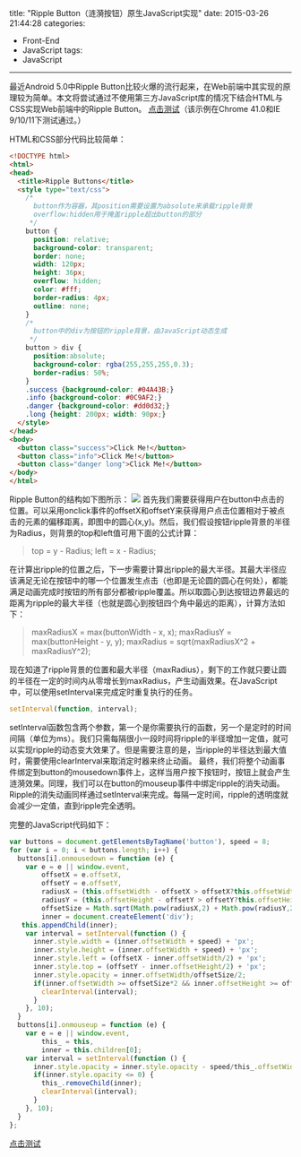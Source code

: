 title: "Ripple Button（涟漪按钮）原生JavaScript实现"
date: 2015-03-26 21:44:28
categories:
- Front-End
- JavaScript
tags:
- JavaScript
---

最近Android 5.0中Ripple Button比较火爆的流行起来，在Web前端中其实现的原理较为简单。本文将尝试通过不使用第三方JavaScript库的情况下结合HTML与CSS实现Web前端中的Ripple Button。
[点击测试](/demo/ripple-buttons.html)（该示例在Chrome 41.0和IE 9/10/11下测试通过。）

<!--more-->

HTML和CSS部分代码比较简单：
```html
<!DOCTYPE html>
<html>
<head>
  <title>Ripple Buttons</title>
  <style type="text/css">
    /*
      button作为容器，其position需要设置为absolute来承载ripple背景
      overflow:hidden用于掩盖ripple超出button的部分
     */
    button {
      position: relative;
      background-color: transparent;
      border: none;
      width: 120px;
      height: 36px;
      overflow: hidden;
      color: #fff;
      border-radius: 4px;
      outline: none;
    }
    /*
      button中的div为按钮的ripple背景，由JavaScript动态生成
     */
    button > div {
      position:absolute;
      background-color: rgba(255,255,255,0.3);
      border-radius: 50%;
    }
    .success {background-color: #04A43B;}
    .info {background-color: #0C9AF2;}
    .danger {background-color: #dd0d32;}
    .long {height: 200px; width: 90px;}
  </style>
</head>
<body>
  <button class="success">Click Me!</button>
  <button class="info">Click Me!</button>
  <button class="danger long">Click Me!</button>
</body>
</html>
```

Ripple Button的结构如下图所示：
![](/images/ripple-button-proto.png)
首先我们需要获得用户在button中点击的位置。可以采用onclick事件的offsetX和offsetY来获得用户点击位置相对于被点击的元素的偏移距离，即图中的圆心(x,y)。然后，我们假设按钮ripple背景的半径为Radius，则背景的top和left值可用下面的公式计算：
> top = y - Radius; left = x - Radius;

在计算出ripple的位置之后，下一步需要计算出ripple的最大半径。其最大半径应该满足无论在按钮中的哪一个位置发生点击（也即是无论圆的圆心在何处），都能满足动画完成时按钮的所有部分都被ripple覆盖。所以取圆心到达按钮边界最远的距离为ripple的最大半径（也就是圆心到按钮四个角中最远的距离），计算方法如下：
> maxRadiusX = max(buttonWidth - x, x);
> maxRadiusY = max(buttonHeight - y, y);
> maxRadius = sqrt(maxRadiusX^2 + maxRadiusY^2);

现在知道了ripple背景的位置和最大半径（maxRadius），剩下的工作就只要让圆的半径在一定的时间内从零增长到maxRadius，产生动画效果。在JavaScript中，可以使用setInterval来完成定时重复执行的任务。
```js
setInterval(function, interval);
```
setInterval函数包含两个参数，第一个是你需要执行的函数，另一个是定时的时间间隔（单位为ms）。我们只需每隔很小一段时间将ripple的半径增加一定值，就可以实现ripple的动态变大效果了。但是需要注意的是，当ripple的半径达到最大值时，需要使用clearInterval来取消定时器来终止动画。
最终，我们将整个动画事件绑定到button的mousedown事件上，这样当用户按下按钮时，按钮上就会产生涟漪效果。同理，我们可以在button的mouseup事件中绑定ripple的消失动画。Ripple的消失动画同样通过setInterval来完成。每隔一定时间，ripple的透明度就会减少一定值，直到ripple完全透明。

完整的JavaScript代码如下：
```js
var buttons = document.getElementsByTagName('button'), speed = 8;
for (var i = 0; i < buttons.length; i++) {
  buttons[i].onmousedown = function (e) {
    var e = e || window.event,
        offsetX = e.offsetX,
        offsetY = e.offsetY,
        radiusX = (this.offsetWidth - offsetX > offsetX?this.offsetWidth - offsetX:offsetX),
        radiusY = (this.offsetHeight - offsetY > offsetY?this.offsetHeight - offsetY:offsetY),
        offsetSize = Math.sqrt(Math.pow(radiusX,2) + Math.pow(radiusY,2)),
        inner = document.createElement('div');
   this.appendChild(inner);
    var interval = setInterval(function () {
      inner.style.width = (inner.offsetWidth + speed) + 'px';
      inner.style.height = (inner.offsetWidth + speed) + 'px';
      inner.style.left = (offsetX - inner.offsetWidth/2) + 'px';
      inner.style.top = (offsetY - inner.offsetHeight/2) + 'px';
      inner.style.opacity = inner.offsetWidth/offsetSize/2;
      if(inner.offsetWidth >= offsetSize*2 && inner.offsetHeight >= offsetSize*2) {
        clearInterval(interval);
      }
    }, 10);
  }
  buttons[i].onmouseup = function (e) {
    var e = e || window.event,
        this_ = this,
        inner = this.children[0];
    var interval = setInterval(function () {
      inner.style.opacity = inner.style.opacity - speed/this_.offsetWidth;
      if(inner.style.opacity <= 0) {
        this_.removeChild(inner);
        clearInterval(interval);
      }
    }, 10);
  }
};
```
[点击测试](/demo/ripple-buttons.html)